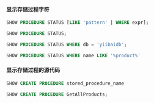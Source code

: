 #### 显示存储过程字符
```sql
SHOW PROCEDURE STATUS [LIKE 'pattern' | WHERE expr];
```

```sql
SHOW PROCEDURE STATUS;
```

```sql
SHOW PROCEDURE STATUS WHERE db = 'yiibaidb';
```

```sql
SHOW PROCEDURE STATUS WHERE name LIKE '%product%'
```

#### 显示存储过程的源代码
```sql
SHOW CREATE PROCEDURE stored_procedure_name
```

```sql
SHOW CREATE PROCEDURE GetAllProducts;
```
